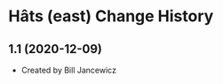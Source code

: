 Hâts (east) Change History
====================

1.1 (2020-12-09)
----------------
* Created by Bill Jancewicz

